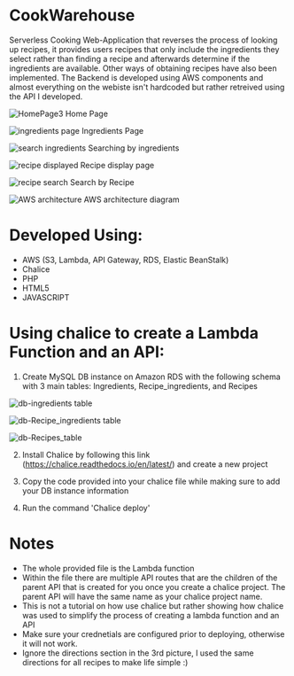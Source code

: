 # CookWarehouse
Serverless Cooking Web-Application that reverses the process of looking up recipes, it provides users recipes that only include the ingredients they select rather than finding a recipe and afterwards determine if the ingredients are available. Other ways of obtaining recipes have also been implemented. The Backend is developed using AWS components and almost everything on the webiste isn't hardcoded but rather retreived using the API I developed. 


![HomePage3](https://user-images.githubusercontent.com/42480955/57983179-c62f7400-7a03-11e9-9465-b985879b3ada.PNG)
Home Page

![ingredients page](https://user-images.githubusercontent.com/42480955/57983180-c62f7400-7a03-11e9-98d4-ddae462fcdaa.PNG)
Ingredients Page

![search ingredients](https://user-images.githubusercontent.com/42480955/57983183-c6c80a80-7a03-11e9-9124-819e6f3d89f4.PNG)
Searching by ingredients 

![recipe displayed](https://user-images.githubusercontent.com/42480955/57983181-c6c80a80-7a03-11e9-94d9-7645a1aea88a.PNG)
Recipe display page

![recipe search](https://user-images.githubusercontent.com/42480955/57983182-c6c80a80-7a03-11e9-9e95-0e194d99f821.PNG)
Search by Recipe

![AWS architecture](https://user-images.githubusercontent.com/42480955/57983237-5e2d5d80-7a04-11e9-84c9-1cdac1a359b4.PNG)
 AWS architecture diagram


# Developed Using:
  - AWS (S3, Lambda, API Gateway, RDS, Elastic BeanStalk)
  - Chalice
  - PHP
  - HTML5
  - JAVASCRIPT
    
# Using chalice to create a Lambda Function and an API: 
  1. Create MySQL DB instance on Amazon RDS with the following schema with 3 main tables: Ingredients, Recipe_ingredients, and Recipes
  
  ![db-ingredients table](https://user-images.githubusercontent.com/42480955/57982799-cbd68b00-79fe-11e9-9102-6f3d1576d104.PNG)
  
  ![db-Recipe_ingredients table](https://user-images.githubusercontent.com/42480955/57982800-cc6f2180-79fe-11e9-87b1-be8ee1132b44.PNG)
  
  ![db-Recipes_table](https://user-images.githubusercontent.com/42480955/57982801-cc6f2180-79fe-11e9-9ee6-d4f429dfae0b.PNG)

  2. Install Chalice by following this link (https://chalice.readthedocs.io/en/latest/) and create a new project
  
  3. Copy the code provided into your chalice file while making sure to add your DB instance information 
  
  4. Run the command 'Chalice deploy'
  
# Notes
  - The whole provided file is the Lambda function
  - Within the file there are multiple API routes that are the children of the parent API that is created for you once you create a chalice project. The parent API will have the same name as your chalice project name.
  - This is not a tutorial on how use chalice but rather showing how chalice was used to simplify the process of creating a lambda function and an API 
  - Make sure your crednetials are configured prior to deploying, otherwise it will not work.
  - Ignore the directions section in the 3rd picture, I used the same directions for all recipes to make life simple :)

